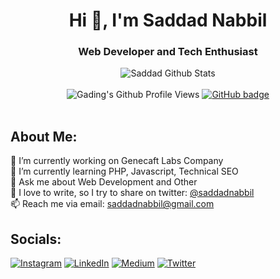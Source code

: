 <h1 align="center">Hi 👋, I'm Saddad Nabbil</h1>
<h3 align="center">Web Developer and Tech Enthusiast</h3>

<div align="center">
  <img src="https://github-readme-stats.vercel.app/api?username=saddadnabbil&show_icons=true&theme=vue-dark" alt="Saddad Github Stats">
  <br><br>
  <img src="https://komarev.com/ghpvc/?username=saddadnabbil&color=F4A4B5&style=flat" alt="Gading's Github Profile Views" />
  <a href="https://github.com/saddadnabbil?tab=followers">
    <img src="https://img.shields.io/github/followers/saddadnabbil?label=Followers&logo=GitHub&style=flat" alt="GitHub badge" />
  </a>
</div>
<br>

## About Me:
🔭 I’m currently working on Genecaft Labs Company<br>🌱 I’m currently learning PHP, Javascript, Technical SEO<br>💬 Ask me about Web Development and Other<br>📝 I love to write, so I try to share on twitter: [@saddadnabbil](https://twitter.com/saddadnabbil)<br>📫 Reach me via email: saddadnabbil@gmail.com


## Socials:
[![Instagram](https://img.shields.io/badge/Instagram-%23E4405F.svg?logo=Instagram&logoColor=white)](https://instagram.com/abeen.g) [![LinkedIn](https://img.shields.io/badge/LinkedIn-%230077B5.svg?logo=linkedin&logoColor=white)](https://linkedin.com/in/saddadnabbil) [![Medium](https://img.shields.io/badge/Medium-12100E?logo=medium&logoColor=white)](https://medium.com/@saddadnabbil) [![Twitter](https://img.shields.io/badge/Twitter-%231DA1F2.svg?logo=Twitter&logoColor=white)](https://twitter.com/saddadnabbil) 

